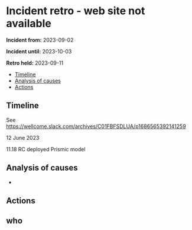 # Incident retro - web site not available

**Incident from:** 2023-09-02

**Incident until:** 2023-10-03

**Retro held:** 2023-09-11

- [Timeline](#timeline)
- [Analysis of causes](#analysis-of-causes)
- [Actions](#actions)

## Timeline

See https://wellcome.slack.com/archives/C01FBFSDLUA/p1686565392141259 

12 June 2023

11.18 RC deployed Prismic model



## Analysis of causes
- 

## Actions

**who**
- 
